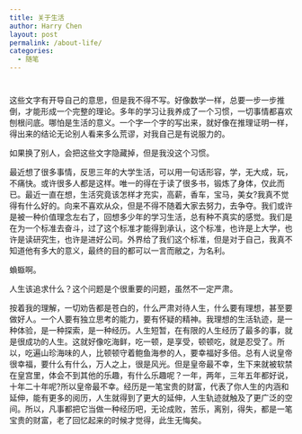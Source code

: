 ```yaml
---
title: 关于生活
author: Harry Chen
layout: post
permalink: /about-life/
categories:
  - 随笔
---
```

# 

这些文字有开导自己的意思，但是我不得不写。好像数学一样，总要一步一步推倒，才能形成一个完整的理论。多年的学习让我养成了一个习惯，一切事情都喜欢刨根问底。哪怕是生活的意义。一个字一个字的写出来，就好像在推理证明一样，得出来的结论无论别人看来多么荒谬，对我自己是有说服力的。

如果换了别人，会把这些文字隐藏掉，但是我没这个习惯。

最近想了很多事情，反思三年的大学生活，可以用一句话形容，学，无大成，玩，不痛快。或许很多人都是这样。唯一的得在于读了很多书，锻炼了身体，仅此而已。最近一直在想，生活究竟该怎样才充实，高薪，香车，宝马，美女?我真不觉得有什么好的。向来不喜欢从众，但是不得不随着大家去努力，去争夺。我们或许是被一种价值理念左右了，回想多少年的学习生活，总有种不真实的感觉。我们是在为一个标准去奋斗，过了这个标准才能得到承认，这个标准，也许是上大学，也许是读研究生，也许是进好公司。外界给了我们这个标准，但是对于自己，我真不知道他有多大的意义，最终的目的都可以一言而敝之，为名利。

蝜蝂啊。

人生该追求什么？这个问题是个很重要的问题，虽然不一定严肃。

按着我的理解，一切劝告都是苍白的，什么严肃对待人生，什么要有理想，甚至要做好人。一个人要有独立思考的能力，要有怀疑的精神。我理想的生活轨迹，是一种体验，是一种探索，是一种经历。人生短暂，在有限的人生经历了最多的事，就是很成功的人生。这就好像吃海鲜，吃一顿，是享受，顿顿吃，就是忍受了。所以，吃遍山珍海味的人，比顿顿守着鲍鱼海参的人，要幸福好多倍。总有人说皇帝很幸福，要什么有什么，万人之上，很是风光。但是皇帝最不幸，生下来就被软禁在皇宫里，体会不到其他的乐趣，有什么乐趣呢？一年，两年，三年五年都好说，十年二十年呢?所以皇帝最不幸。经历是一笔宝贵的财富，代表了你人生的内涵和延伸，能有更多的阅历，人生就得到了更大的延伸，人生轨迹就触及了更广泛的空间。所以，凡事都把它当做一种经历吧，无论成败，苦乐，离别，得失，都是一笔宝贵的财富，老了回忆起来的时候才觉得，此生无悔矣。